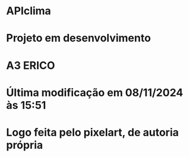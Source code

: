 # APIclima
# Projeto em desenvolvimento 
# A3 ERICO
# Última modificação em 08/11/2024 às 15:51
# Logo feita pelo pixelart, de autoria própria
